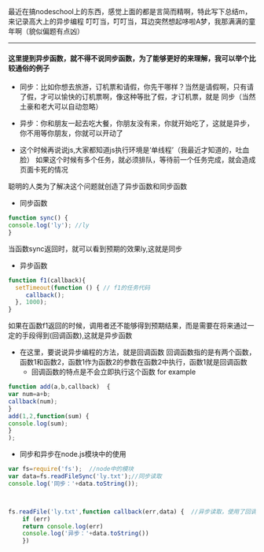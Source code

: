 最近在搞nodeschool上的东西，感觉上面的都是言简而精啊，特此写下总结m，来记录高大上的异步编程
叮叮当，叮叮当，耳边突然想起哆啦A梦，我那满满的童年啊（貌似偏题有点凶）

----

#### 这里提到异步函数，就不得不说同步函数，为了能够更好的来理解，我可以举个比较通俗的例子

* 同步：比如你想去旅游，订机票和请假，你先干哪样？当然是请假啊，只有请了假，才可以愉快的订机票啊，像这种等批了假，才订机票，就是
同步（当然土豪和老大可以自动忽略）
* 异步：你和朋友一起去吃大餐，你朋友没有来，你就开始吃了，这就是异步，你不用等你朋友，你就可以开动了

* 这个时候再说说js,大家都知道js执行环境是‘单线程’（我最近才知道的，吐血脸）
如果这个时候有多个任务，就必须排队，等待前一个任务完成，就会造成页面卡死的情况

聪明的人类为了解决这个问题就创造了异步函数和同步函数

* 同步函数

```javascript
function sync() {
console.log('ly'); //ly
}
```

当函数sync返回时，就可以看到预期的效果ly,这就是同步

* 异步函数

```javascript
function f1(callback){
  setTimeout(function () { // f1的任务代码
     callback();
  }, 1000);
}
```

如果在函数f1返回的时候，调用者还不能够得到预期结果，而是需要在将来通过一定的手段得到(回调函数),这就是异步函数

* 在这里，要说说异步编程的方法，就是回调函数
回调函数指的是有两个函数，函数1和函数2，函数1作为函数2的参数在函数2中执行，函数1就是回调函数
   * 回调函数的特点是不会立即执行这个函数
   for example
```javascript
function add(a,b,callback)  {
var num=a+b;
callback(num);
}
add(1,2,function(sum) {
console.log(sum);
}
);
```

* 同步和异步在node.js模块中的使用

```javascript
var fs=require('fs');  //node中的模块
var data=fs.readFileSync('ly.txt');//同步读取
console.log('同步：'+data.toString());  



fs.readFile('ly.txt',function callback(err,data) {  //异步读取，使用了回调函数
	if (err) 
	return console.log(err)
	console.log('异步：'+data.toString())
	})
```








